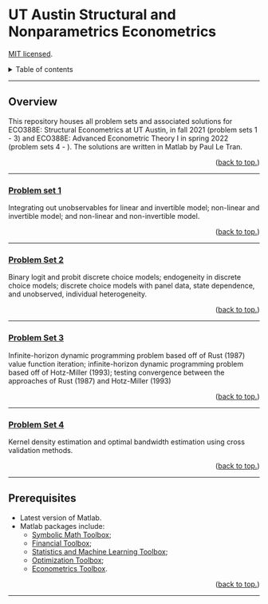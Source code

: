# UT Austin Structural and Nonparametrics Econometrics

[MIT licensed](https://github.com/PaulTran47/ECO388E/blob/main/LICENCE.md).

<details>
  <summary>Table of contents</summary>
  <ul>
    <li>
      <a href="#overview">Overview</a>
      <ol>
        <li><a href="#problem-set-1">Problem set 1</a></li>
        <li><a href="#problem-set-2">Problem set 2</a></li>
        <li><a href="#problem-set-3">Problem set 3</a></li>
        <li><a href="#problem-set-4">Problem set 4</a></li>
      </ol>
    </li>
    <li><a href="#prerequisites">Prerequisites</a></li>
  </ul>
</details>

---

## Overview
This repository houses all problem sets and associated solutions for ECO388E: Structural Econometrics at UT Austin, in fall 2021 (problem sets 1 - 3) and ECO388E: Advanced Econometric Theory I in spring 2022 (problem sets 4 - ). The solutions are written in Matlab by Paul Le Tran.

<p align="right">
  (<a href="#ut-austin-structural-and-nonparametrics-econometrics">back to top.</a>)
</p>

---

### [Problem set 1](https://github.com/PaulTran47/ECO388E/tree/main/problemset1)
Integrating out unobservables for linear and invertible model; non-linear and invertible model; and non-linear and non-invertible model.

<p align="right">
  (<a href="#ut-austin-structural-and-nonparametrics-econometrics">back to top.</a>)
</p>

---

### [Problem Set 2](https://github.com/PaulTran47/ECO388E/tree/main/problemset2)
Binary logit and probit discrete choice models; endogeneity in discrete choice models; discrete choice models with panel data, state dependence, and unobserved, individual heterogeneity.

<p align="right">
  (<a href="#ut-austin-structural-and-nonparametrics-econometrics">back to top.</a>)
</p>

---

### [Problem Set 3](https://github.com/PaulTran47/ECO388E/tree/main/problemset3)
Infinite-horizon dynamic programming problem based off of Rust (1987) value function iteration; infinite-horizon dynamic programming problem based off of Hotz-Miller (1993); testing convergence between the approaches of Rust (1987) and Hotz-Miller (1993)

<p align="right">
  (<a href="#ut-austin-structural-and-nonparametrics-econometrics">back to top.</a>)
</p>

---

### [Problem Set 4](https://github.com/PaulTran47/ECO388E/tree/main/problemset4)
Kernel density estimation and optimal bandwidth estimation using cross validation methods.

<p align="right">
  (<a href="#ut-austin-structural-and-nonparametrics-econometrics">back to top.</a>)
</p>

---

## Prerequisites
* Latest version of Matlab.
* Matlab packages include:
  * [Symbolic Math Toolbox](https://www.mathworks.com/help/symbolic/);
  * [Financial Toolbox](https://www.mathworks.com/help/finance/);
  * [Statistics and Machine Learning Toolbox](https://www.mathworks.com/help/stats/);
  * [Optimization Toolbox](https://www.mathworks.com/help/optim/);
  * [Econometrics Toolbox](https://www.mathworks.com/help/econ/).

<p align="right">
  (<a href="#ut-austin-structural-and-nonparametrics-econometrics">back to top.</a>)
</p>

---
